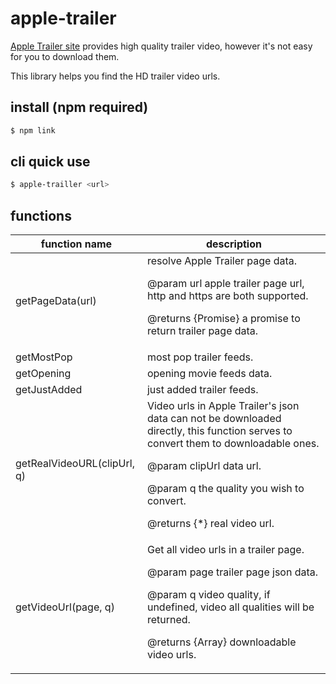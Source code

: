 # apple-trailer
[Apple Trailer site](https://trailers.apple.com/) provides high quality trailer video, however it's not easy for you to download them. <p>
This library helps you find the HD trailer video urls.

## install (npm required)

```bash
$ npm link
```

## cli quick use

```bash
$ apple-trailler <url>
```

## functions

|function name|description|
|-|-|
|getPageData(url)| resolve Apple Trailer page data. <p>@param url apple trailer page url, http and https are both supported. <p>@returns {Promise<any>} a promise to return trailer page data.|
|getMostPop|most pop trailer feeds.|
|getOpening|opening movie feeds data.|
|getJustAdded|just added trailer feeds.|
|getRealVideoURL(clipUrl, q)| Video urls in Apple Trailer's json data can not be downloaded directly, this function serves to convert them to downloadable ones.<p> @param clipUrl data url.<p> @param q the quality you wish to convert.<p> @returns {*} real video url.|
|getVideoUrl(page, q)|Get all video urls in a trailer page. <p> @param page trailer page json data. <p> @param q video quality, if undefined, video all qualities will be returned.<p> @returns {Array} downloadable video urls.|
